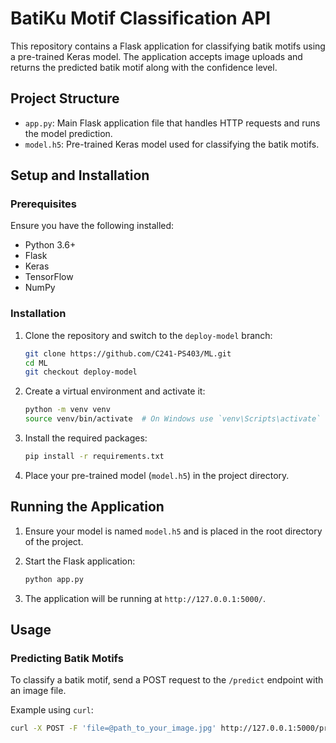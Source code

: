 # BatiKu Motif Classification API

This repository contains a Flask application for classifying batik motifs using a pre-trained Keras model. The application accepts image uploads and returns the predicted batik motif along with the confidence level.

## Project Structure

- `app.py`: Main Flask application file that handles HTTP requests and runs the model prediction.
- `model.h5`: Pre-trained Keras model used for classifying the batik motifs.

## Setup and Installation

### Prerequisites

Ensure you have the following installed:

- Python 3.6+
- Flask
- Keras
- TensorFlow
- NumPy

### Installation

1. Clone the repository and switch to the `deploy-model` branch:

   ```bash
   git clone https://github.com/C241-PS403/ML.git
   cd ML
   git checkout deploy-model
   ```

2. Create a virtual environment and activate it:

   ```bash
   python -m venv venv
   source venv/bin/activate  # On Windows use `venv\Scripts\activate`
   ```

3. Install the required packages:

   ```bash
   pip install -r requirements.txt
   ```

4. Place your pre-trained model (`model.h5`) in the project directory.

## Running the Application

1. Ensure your model is named `model.h5` and is placed in the root directory of the project.
2. Start the Flask application:

   ```bash
   python app.py
   ```

3. The application will be running at `http://127.0.0.1:5000/`.

## Usage

### Predicting Batik Motifs

To classify a batik motif, send a POST request to the `/predict` endpoint with an image file.

Example using `curl`:

```bash
curl -X POST -F 'file=@path_to_your_image.jpg' http://127.0.0.1:5000/predict
```
